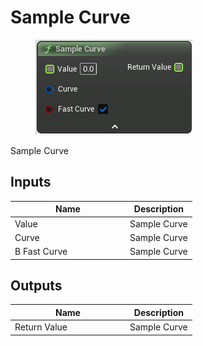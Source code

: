 # Sample Curve

<div align="left" data-full-width="false">

<figure><img src="../../../../.gitbook/assets/Sample_Curve.png" alt=""><figcaption></figcaption></figure>

</div>

Sample Curve

## Inputs

<table><thead><tr><th width="170">Name</th><th>Description</th></tr></thead><tbody><tr><td>Value</td><td>Sample Curve</td></tr><tr><td>Curve</td><td>Sample Curve</td></tr><tr><td>B Fast Curve</td><td>Sample Curve</td></tr></tbody></table>

## Outputs

<table><thead><tr><th width="170">Name</th><th>Description</th></tr></thead><tbody><tr><td>Return Value</td><td>Sample Curve</td></tr></tbody></table>
